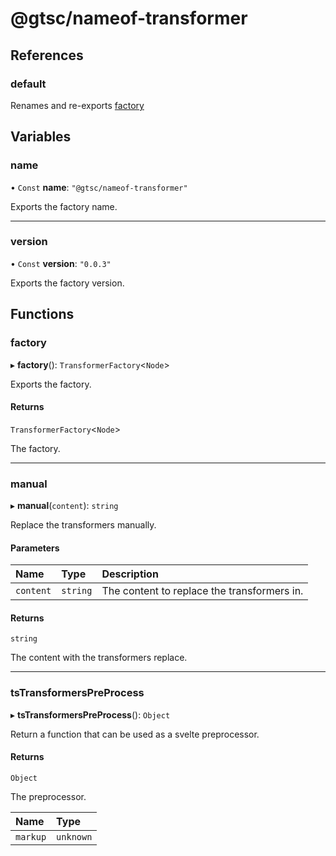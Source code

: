 # @gtsc/nameof-transformer

## References

### default

Renames and re-exports [factory](modules.md#factory)

## Variables

### name

• `Const` **name**: ``"@gtsc/nameof-transformer"``

Exports the factory name.

___

### version

• `Const` **version**: ``"0.0.3"``

Exports the factory version.

## Functions

### factory

▸ **factory**(): `TransformerFactory`\<`Node`\>

Exports the factory.

#### Returns

`TransformerFactory`\<`Node`\>

The factory.

___

### manual

▸ **manual**(`content`): `string`

Replace the transformers manually.

#### Parameters

| Name | Type | Description |
| :------ | :------ | :------ |
| `content` | `string` | The content to replace the transformers in. |

#### Returns

`string`

The content with the transformers replace.

___

### tsTransformersPreProcess

▸ **tsTransformersPreProcess**(): `Object`

Return a function that can be used as a svelte preprocessor.

#### Returns

`Object`

The preprocessor.

| Name | Type |
| :------ | :------ |
| `markup` | `unknown` |
